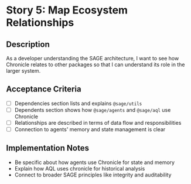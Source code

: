 # Story 5: Map Ecosystem Relationships

## Description

As a developer understanding the SAGE architecture, I want to see how Chronicle relates to other packages so that I can understand its role in the larger system.

## Acceptance Criteria

- [ ] Dependencies section lists and explains `@sage/utils`
- [ ] Dependents section shows how `@sage/agents` and `@sage/aql` use Chronicle
- [ ] Relationships are described in terms of data flow and responsibilities
- [ ] Connection to agents' memory and state management is clear

## Implementation Notes

- Be specific about how agents use Chronicle for state and memory
- Explain how AQL uses chronicle for historical analysis
- Connect to broader SAGE principles like integrity and auditability